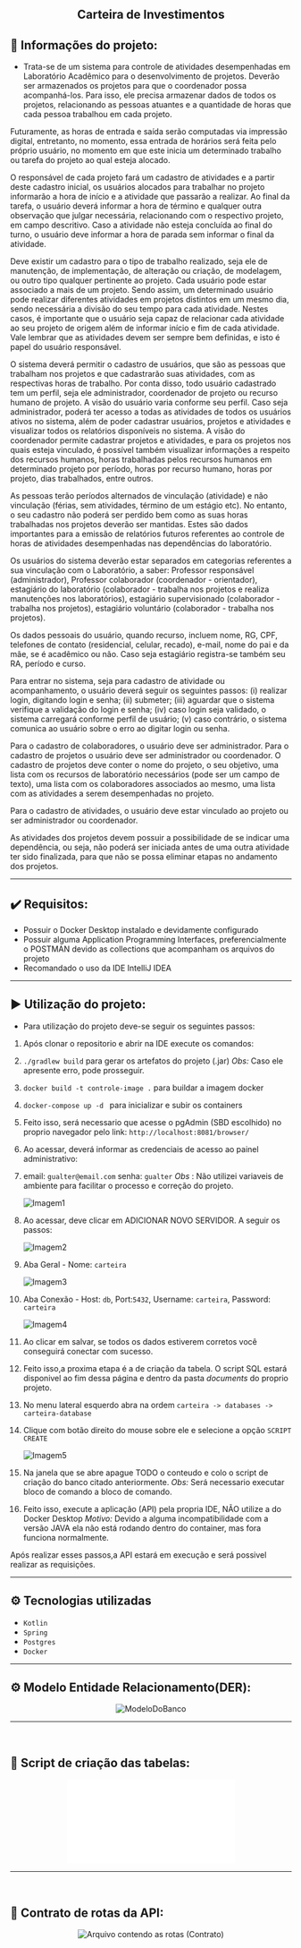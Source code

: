 <div align="center">
  
 ## Carteira de Investimentos
  
</div>

## 📁 Informações do projeto:

- Trata-se de um sistema para controle de atividades desempenhadas em Laboratório Acadêmico para o desenvolvimento de projetos. Deverão ser armazenados os projetos para que o coordenador possa acompanhá-los. Para isso, ele precisa armazenar dados de todos os projetos, relacionando as pessoas atuantes e a quantidade de horas que cada pessoa trabalhou em cada projeto.

Futuramente, as horas de entrada e saída serão computadas via impressão digital, entretanto, no momento, essa entrada de horários será feita pelo próprio usuário, no momento em que este inicia um determinado trabalho ou tarefa do projeto ao qual esteja alocado.

O responsável de cada projeto fará um cadastro de atividades e a partir deste cadastro inicial, os usuários alocados para trabalhar no projeto informarão a hora de início e a atividade que passarão a realizar. Ao final da tarefa, o usuário deverá informar a hora de término e qualquer outra observação que julgar necessária, relacionando com o respectivo projeto, em campo descritivo. Caso a atividade não esteja concluída ao final do turno, o usuário deve informar a hora de parada sem informar o final da atividade.

Deve existir um cadastro para o tipo de trabalho realizado, seja ele de manutenção, de implementação, de alteração ou criação, de modelagem, ou outro tipo qualquer pertinente ao projeto. Cada usuário pode estar associado a mais de um projeto. Sendo assim, um determinado usuário pode realizar diferentes atividades em projetos distintos em um mesmo dia, sendo necessária a divisão do seu tempo para cada atividade. Nestes casos, é importante que o usuário seja capaz de relacionar cada atividade ao seu projeto de origem além de informar início e fim de cada atividade. Vale lembrar que as atividades devem ser sempre bem definidas, e isto é papel do usuário responsável.

O sistema deverá permitir o cadastro de usuários, que são as pessoas que trabalham nos projetos e que cadastrarão suas atividades, com as respectivas horas de trabalho. Por conta disso, todo usuário cadastrado tem um perfil, seja ele administrador, coordenador de projeto ou recurso humano de projeto. A visão do usuário varia conforme seu perfil. Caso seja administrador, poderá ter acesso a todas as atividades de todos os usuários ativos no sistema, além de poder cadastrar usuários, projetos e atividades e visualizar todos os relatórios disponíveis no sistema. A visão do coordenador permite cadastrar projetos e atividades, e para os projetos nos quais esteja vinculado, é possível também visualizar informações a respeito dos recursos humanos, horas trabalhadas pelos recursos humanos em determinado projeto por período, horas por recurso humano, horas por projeto, dias trabalhados, entre outros.

As pessoas terão períodos alternados de vinculação (atividade) e não vinculação (férias, sem atividades, término de um estágio etc). No entanto, o seu cadastro não poderá ser perdido bem como as suas horas trabalhadas nos projetos deverão ser mantidas. Estes são dados importantes para a emissão de relatórios futuros referentes ao controle de horas de atividades desempenhadas nas dependências do laboratório.

Os usuários do sistema deverão estar separados em categorias referentes a sua vinculação com o Laboratório, a saber: Professor responsável (administrador), Professor colaborador (coordenador - orientador), estagiário do laboratório (colaborador - trabalha nos projetos e realiza manutenções nos laboratórios), estagiário supervisionado (colaborador - trabalha nos projetos), estagiário voluntário (colaborador - trabalha nos projetos).

Os dados pessoais do usuário, quando recurso, incluem nome, RG, CPF, telefones de contato (residencial, celular, recado), e-mail, nome do pai e da mãe, se é acadêmico ou não. Caso seja estagiário registra-se também seu RA, período e curso.

Para entrar no sistema, seja para cadastro de atividade ou acompanhamento, o usuário deverá seguir os seguintes passos: (i) realizar login, digitando login e senha; (ii) submeter; (iii) aguardar que o sistema verifique a validação do login e senha; (iv) caso login seja validado, o sistema carregará conforme perfil de usuário; (v) caso contrário, o sistema comunica ao usuário sobre o erro ao digitar login ou senha.

Para o cadastro de colaboradores, o usuário deve ser administrador. Para o cadastro de projetos o usuário deve ser administrador ou coordenador. O cadastro de projetos deve conter o nome do projeto, o seu objetivo, uma lista com os recursos de laboratório necessários (pode ser um campo de texto), uma lista com os colaboradores associados ao mesmo, uma lista com as atividades a serem desempenhadas no projeto.

Para o cadastro de atividades, o usuário deve estar vinculado ao projeto ou ser administrador ou coordenador.

As atividades dos projetos devem possuir a possibilidade de se indicar uma dependência, ou seja, não poderá ser iniciada antes de uma outra atividade ter sido finalizada, para que não se possa eliminar etapas no andamento dos projetos.
  
<hr>

## ✔️ Requisitos:
- Possuir o Docker Desktop instalado e devidamente configurado
- Possuir alguma Application Programming Interfaces, preferencialmente o POSTMAN devido as collections que acompanham os arquivos do projeto
- Recomandado o uso da IDE IntelliJ IDEA

<hr>

## ▶️ Utilização do projeto:

- Para utilização do projeto deve-se seguir os seguintes passos:

1. Após clonar o repositorio e abrir na IDE execute os comandos:

2.  `./gradlew build` para gerar os artefatos do projeto (.jar)
*Obs:* Caso ele apresente erro, pode prosseguir.

3. `docker build -t controle-image .` para buildar a imagem docker 

4. `docker-compose up -d ` para inicializar e subir os containers

5. Feito isso, será necessario que acesse o pgAdmin (SBD escolhido) no proprio navegador pelo link: `http://localhost:8081/browser/`

6. Ao acessar, deverá informar as credenciais de acesso ao painel administrativo:

7. email: `gualter@email.com` senha: `gualter` 
 *Obs* : Não utilizei variaveis de ambiente para facilitar o processo e correção do projeto.

    ![Imagem1](./documents/instrucoes/image1.png)

8. Ao acessar, deve clicar em ADICIONAR NOVO SERVIDOR. A seguir os passos:

    ![Imagem2](./documents/instrucoes/image2.png)

9. Aba Geral - Nome: `carteira`

    ![Imagem3](./documents/instrucoes/image3.png)

10. Aba Conexão - Host: `db`, Port:`5432`, Username: `carteira`, Password: `carteira`

    ![Imagem4](./documents/instrucoes/image4.png)

11. Ao clicar em salvar, se todos os dados estiverem corretos você conseguirá conectar com sucesso.

12. Feito isso,a proxima etapa é a de criação da tabela. O script SQL estará disponivel ao fim dessa página e dentro da pasta *documents* do proprio projeto.

13. No menu lateral esquerdo abra na ordem `carteira -> databases -> carteira-database`

14. Clique com botão direito do mouse sobre ele e selecione a opção `SCRIPT CREATE`

    ![Imagem5](./documents/instrucoes/image5.png)

15. Na janela que se abre apague TODO o conteudo e colo o script de criação do banco citado anteriormente. 
*Obs:* Será necessario executar bloco de comando a bloco de comando.

16. Feito isso, execute a aplicação (API) pela propria IDE, NÃO utilize a do Docker Desktop
*Motivo:* Devido a alguma incompatibilidade com a versão JAVA ela não está rodando dentro do container, mas fora funciona normalmente.

Após realizar esses passos,a API estará em execução e será possivel realizar as requisições.

<hr>

## ⚙️ Tecnologias utilizadas

- `Kotlin`
- `Spring`
- `Postgres`
- `Docker`

<hr>

## ⚙️ Modelo Entidade Relacionamento(DER):

<div align="center">
  
![ModeloDoBanco](./documents/der/MySQLModel%20-%20ProjetoPatico.png)

</div>
<hr>
<br>

## 💾 Script de criação das tabelas:

<div align="center">
  
![SCRIPT SQL](./documents/script/MySQLModel%20-%20ProjetoPatico.txt)


</div>

<hr>
<br>

## 🧭 Contrato de rotas da API:

<div align="center">
  
![Arquivo contendo as rotas (Contrato)](./documents/der/MySQLModel%20-%20ProjetoPatico.mwb)

</div>






